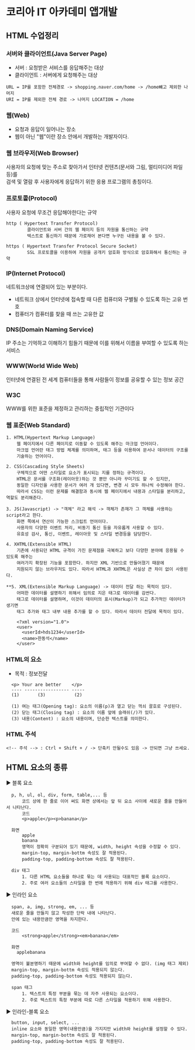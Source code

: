 # **코리아 IT 아카데미 앱개발**
## HTML 수업정리

### 서버와 클라이언트(Java Server Page)
- 서버 : 요청받은 서비스를 응답해주는 대상
- 클라이언트 : 서버에게 요청해주는 대상
```
URL = IP를 포함한 전체경로 -> shopping.naver.com/home -> /home뺴고 제외한 나머지
URI = IP를 제외한 전체 경로 -> 나머지 LOCATION = /home
```

### 웹(Web)
- 요청과 응답이 일어나는 장소 
- 웹이 아닌 "웹"이란 장소 안에서 개발하는 개발자이다.

### 웹 브라우저(Web Browser)
사용자의 요청에 맞는 주소로 찾아가서 인터넷 컨텐츠(문서와 그림, 멀티미디어 파일 등)를 <br>
검색 및 열람 후 사용자에게 응답하기 위한 응용 프로그램의 총칭이다.

### 프로토콜(Protocol)
사용자 요청에 무조건 응답해야한다는 규약
```
http ( Hypertext Transfer Protocol)
		클라이언트와 서버 간의 웹 페이지 등의 자원을 통신하는 규약
		텍스트로 통신하기 때문에 가로채어 본다면 누구든 내용을 볼 수 있다.

https ( Hypertext Transfer Protocol Secure Socket)
		SSL 프로토콜을 이용하여 자원을 공개키 암호화 방식으로 암호화해서 통신하는 규약
```

### IP(Internet Protocol)
네트워크상에 연결되어 있는 부분이다.
- 네트워크 상에서 인터넷에 접속할 때 다른 컴퓨터와 구별될 수 있도록 하는 고유 번호
- 컴퓨터가 컴퓨터를 찾을 때 쓰는 고유한 값

### DNS(Domain Naming Service)
IP 주소는 기억하고 이해하기 힘들기 때문에 이를 위해서 이름을 부여할 수 있도록 하는 서비스

### WWW(World Wide Web)
인터넷에 연결된 전 세계 컴퓨터들을 통해 사람들이 정보를 공유할 수 있는 정보 공간

### W3C
WWW를 위한 표준을 제정하고 관리하는 중립적인 기관이다

### 웹 표준(Web Standard)
```
1. HTML(Hypertext Markup Language)
    웹 페이지에서 다른 페이지로 이동할 수 있도록 해주는 마크업 언어이다.
    마크업 언어란 태그 방법 체계를 의미하며, 태그 등을 이용하여 문서나 데이터의 구조를
    기술하는 언어이다.

2. CSS(Cascading Style Sheets)
    구체적으로 어떤 스타일로 요소가 표시되는 지를 정하는 규격이다.
    HTML은 문서를 구조화(레이아웃)하는 것 뿐만 아니라 꾸미기도 할 수 있지만,
    동일한 디자인을 사용한 문서가 여러 개 있다면, 변경 시 모두 하나씩 수정해야 한다.
    따라서 CSS는 이런 문제를 해결함과 동시에 웹 페이지에서 내용과 스타일을 분리하고, 역할도 분리해준다.		

3. JS(Javascript) -> "객체" 라고 해석 -> 객체가 존재가 그 객체를 사용하는 script라고 한다.
    화면 쪽에서 연산이 가능한 스크립트 언어이다.
    사용자의 다양한 이벤트 처리, 비동기 통신 등을 자유롭게 사용할 수 있다.
    유효성 검사, 통신, 이벤트, 레이아웃 및 스타일 변경등을 담당한다.

4. XHTML(Extensible HTML)
    기존에 사용되던 HTML 규격이 가진 문제점을 극복하고 보다 다양한 분야에 응용될 수 있도록 해주는
    여러가지 확장된 기능을 포함한다. 하지만 XML 기반으로 만들어졌기 때문에
    지원되지 않는 브라우저도 있다. 따라서 HTML과 XHTML은 사실상 큰 차이 없이 사용된다.

**5. XML(Extensible Markup Language) -> 데이터 전달 하는 목적이 있다.
    어떠한 데이터를 설명하기 위해서 임의로 지은 태그로 데이터를 감싼다.
    태그로 데이터를 설명하며, 이것이 데이터의 표시(Markup)가 되고 추가적인 데이터가 생기면
    태그 추가와 태그 내부 내용 추가를 할 수 있다. 따라서 데이터 전달에 목적이 있다.

    <?xml version="1.0">
    <user>
      <userId>hds1234</userId>
      <name>한동석</name>
    </user>
```

### HTML의 요소
- 목적 : 정보전달
```
  <p> Your are better    </p>
  ---- ----------------- -----
  (1)	    (3)	          (2)
  
  (1) 여는 태그(Opening tag): 요소의 이름(p)과 열고 닫는 꺽쇠 괄호로 구성된다.
  (2) 닫는 태그(Closing tag) : 요소의 이름 앞에 슬래쉬(/)가 있다.
  (3) 내용(Content) : 요소의 내용이며, 단순한 텍스트를 의미한다.
```

### HTML 주석
```
<!-- 주석 --> : Ctrl + Shift + / -> 단축키 안될수도 있음 -> 안되면 그냥 쓰세요.
```

## HTML 요소의 종류
▶ 블록 요소
```
  p, h, ul, ol, div, form, table,... 등
      코드 상에 한 줄로 이어 써도 화면 상에서는 앞 뒤 요소 사이에 새로운 줄을 만들어서 나타난다.
      코드
      <p>apple</p><p>banana</p>

  화면
      apple
      banana
      영역이 정확히 구분되어 있기 때문에, width, height 속성을 수정할 수 있다.
      margin-top, margin-bottm 속성도 잘 적용된다.
      padding-top, padding-bottom 속성도 잘 적용된다.

  div 태그
      1. 다른 HTML 요소들을 하나로 묶는 데 사용되는 대표적인 블록 요소이다.
      2. 주로 여러 요소들의 스타일을 한 번에 적용하기 위해 div 태그를 사용한다.
```
▶ 인라인 요소
```
  span, a, img, strong, em, ... 등
  새로운 줄을 만들지 않고 작성한 단락 내에 나타난다.
  안에 있는 내용만큼만 영역을 차지한다.

  코드
      <strong>apple</strong><em>banana</em>

  화면
    applebanana

  영역이 불분명하기 때문에 width와 height를 임의로 부여할 수 없다. (img 태그 제외)
  margin-top, margin-bottm 속성도 적용되지 않는다.
  padding-top, padding-bottom 속성도 적용되지 않는다.

  span 태그
      1. 텍스트의 특정 부분을 묶는 데 자주 사용되는 요소이다.
      2. 주로 텍스트의 특정 부분에 따로 다른 스타일을 적용하기 위해 사용한다.
```
▶ 인라인-블록 요소
```
  button, input, select, ...
  inline 요소와 동일한 영역(내용만큼)을 가지지만 width와 height를 설정할 수 있다.
  margin-top, margin-bottm 속성도 잘 적용된다.
  padding-top, padding-bottom 속성도 잘 적용된다.
```
